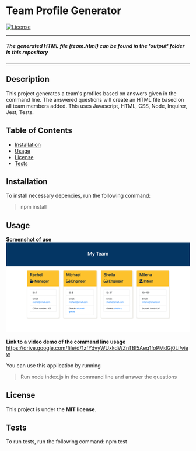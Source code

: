 # Team Profile Generator

  [![License](https://img.shields.io/badge/License-MIT-yellow.svg)](https://opensource.org/licenses/MIT)
  
  - - - 
  ##### **The generated HTML file (team.html) can be found in the 'output' folder in this repository** 
  - - -

  ## Description
  
  This project generates a team's profiles based on answers given in the command line. The answered questions will create an HTML file based on all team members added. This uses Javascript, HTML, CSS, Node, Inquirer, Jest, Tests. 
  
  
  ## Table of Contents
  
  - [Installation](#installation)
  - [Usage](#usage)
  - [License](#license)
  - [Tests](#tests)

  ## Installation
  
  To install necessary depencies, run the following command:
  > npm install
  
  
  ## Usage
  **Screenshot of use**
  ![screenshot](/assets/screenshot.png)

  **Link to a video demo of the command line usage**
  https://drive.google.com/file/d/1zfYdvyWUxkdWZnTBl5Aeq1foPMdGj0Li/view 

  You can use this application by running
  > Run node index.js in the command line and answer the questions
  
  
  ## License
  
  This project is under the **MIT license**.
  
  
  ## Tests 
  
  To run tests, run the following command:
  npm test
